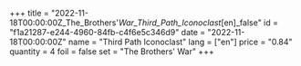 +++
title = "2022-11-18T00:00:00Z_The_Brothers'_War_Third_Path_Iconoclast_[en]_false"
id = "f1a21287-e244-4960-84fb-c4f6e5c346d9"
date = "2022-11-18T00:00:00Z"
name = "Third Path Iconoclast"
lang = ["en"]
price = "0.84"
quantity = 4
foil = false
set = "The Brothers' War"
+++
